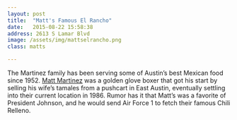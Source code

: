 ```yaml
---
layout: post
title:  "Matt's Famous El Rancho"
date:   2015-08-22 15:58:38
address: 2613 S Lamar Blvd
image: /assets/img/mattselrancho.png
class: matts

---
```

The Martinez family has been serving some of Austin’s best Mexican food since 1952. [Matt Martinez](http://austin.culturemap.com/news/restaurants-bars/07-08-12-09-28-matts-el-rancho-turns-60-all-hail-the-king-of-mexican-food/) was a golden glove boxer that got his start by selling his wife’s tamales from a pushcart in East Austin, eventually settling into their current location in 1986. Rumor has it that Matt’s was a favorite of President Johnson, and he would send Air Force 1 to fetch their famous Chili Relleno.
